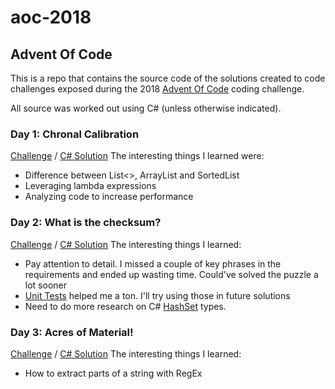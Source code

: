 # aoc-2018
## Advent Of Code
This is a repo that contains the source code of the solutions created to code challenges 
exposed during the 2018 [Advent Of Code](https://adventofcode.com/2018) coding challenge. 

All source was worked out using C# (unless otherwise indicated).

### Day 1: Chronal Calibration
[Challenge](https://adventofcode.com/2018/day/1) / [C# Solution](https://github.com/anibalvelarde/aoc-2018/tree/master/calibrator/calibratorApp)
The interesting things I learned were:
- Difference between List<>, ArrayList and SortedList
- Leveraging lambda expressions
- Analyzing code to increase performance

### Day 2: What is the checksum?
[Challenge](https://adventofcode.com/2018/day/2) / [C# Solution](https://github.com/anibalvelarde/aoc-2018/tree/master/checksum)
The interesting things I learned:
- Pay attention to detail. I missed a couple of key phrases in the requirements and ended up wasting time. Could've solved the puzzle a lot sooner
- [Unit Tests](https://github.com/anibalvelarde/aoc-2018/tree/master/checksum.tests) helped me a ton. I'll try using those in future solutions
- Need to do more research on C# [HashSet](https://docs.microsoft.com/en-us/dotnet/api/system.collections.generic.hashset-1?view=netframework-4.7.2) types.

### Day 3: Acres of Material!
[Challenge]() / [C# Solution]()
The interesting things I learned:
- How to extract parts of a string with RegEx

